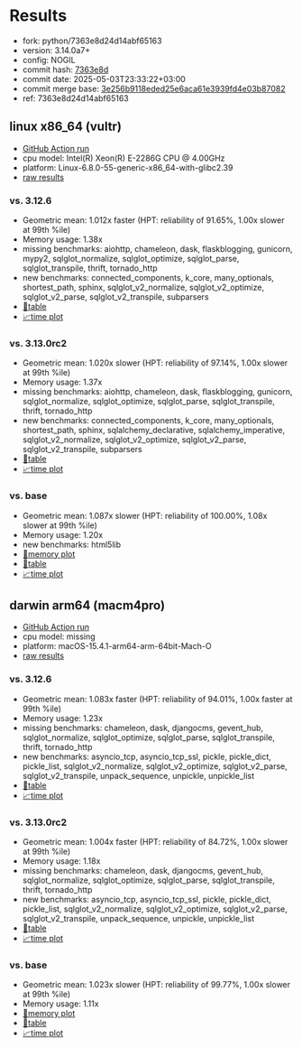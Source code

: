 # Results

- fork: python/7363e8d24d14abf65163
- version: 3.14.0a7+
- config: NOGIL
- commit hash: [7363e8d](https://github.com/python/cpython/commit/7363e8d)
- commit date: 2025-05-03T23:33:22+03:00
- commit merge base: [3e256b9118eded25e6aca61e3939fd4e03b87082](https://github.com/python/cpython/commit/3e256b9118eded25e6aca61e3939fd4e03b87082)
- ref: 7363e8d24d14abf65163

## linux x86_64 (vultr)

- [GitHub Action run](https://github.com/facebookexperimental/free-threading-benchmarking/actions/runs/14815835534)
- cpu model: Intel(R) Xeon(R) E-2286G CPU @ 4.00GHz
- platform: Linux-6.8.0-55-generic-x86_64-with-glibc2.39
- [raw results](bm-20250503-vultr-x86_64-python-7363e8d24d14abf65163-3.14.0a7%2B-7363e8d.json)

### vs. 3.12.6

- Geometric mean: 1.012x faster (HPT: reliability of 91.65%, 1.00x slower at 99th %ile)
- Memory usage: 1.38x
- missing benchmarks: aiohttp, chameleon, dask, flaskblogging, gunicorn, mypy2, sqlglot_normalize, sqlglot_optimize, sqlglot_parse, sqlglot_transpile, thrift, tornado_http
- new benchmarks: connected_components, k_core, many_optionals, shortest_path, sphinx, sqlglot_v2_normalize, sqlglot_v2_optimize, sqlglot_v2_parse, sqlglot_v2_transpile, subparsers
- [📄table](bm-20250503-vultr-x86_64-python-7363e8d24d14abf65163-3.14.0a7%2B-7363e8d-vs-3.12.6.md)
- [📈time plot](bm-20250503-vultr-x86_64-python-7363e8d24d14abf65163-3.14.0a7%2B-7363e8d-vs-3.12.6.svg)

### vs. 3.13.0rc2

- Geometric mean: 1.020x slower (HPT: reliability of 97.14%, 1.00x slower at 99th %ile)
- Memory usage: 1.37x
- missing benchmarks: aiohttp, chameleon, dask, flaskblogging, gunicorn, sqlglot_normalize, sqlglot_optimize, sqlglot_parse, sqlglot_transpile, thrift, tornado_http
- new benchmarks: connected_components, k_core, many_optionals, shortest_path, sphinx, sqlalchemy_declarative, sqlalchemy_imperative, sqlglot_v2_normalize, sqlglot_v2_optimize, sqlglot_v2_parse, sqlglot_v2_transpile, subparsers
- [📄table](bm-20250503-vultr-x86_64-python-7363e8d24d14abf65163-3.14.0a7%2B-7363e8d-vs-3.13.0rc2.md)
- [📈time plot](bm-20250503-vultr-x86_64-python-7363e8d24d14abf65163-3.14.0a7%2B-7363e8d-vs-3.13.0rc2.svg)

### vs. base

- Geometric mean: 1.087x slower (HPT: reliability of 100.00%, 1.08x slower at 99th %ile)
- Memory usage: 1.20x
- new benchmarks: html5lib
- [🧠memory plot](bm-20250503-vultr-x86_64-python-7363e8d24d14abf65163-3.14.0a7%2B-7363e8d-vs-base-mem.svg)
- [📄table](bm-20250503-vultr-x86_64-python-7363e8d24d14abf65163-3.14.0a7%2B-7363e8d-vs-base.md)
- [📈time plot](bm-20250503-vultr-x86_64-python-7363e8d24d14abf65163-3.14.0a7%2B-7363e8d-vs-base.svg)

## darwin arm64 (macm4pro)

- [GitHub Action run](https://github.com/facebookexperimental/free-threading-benchmarking/actions/runs/14815835534)
- cpu model: missing
- platform: macOS-15.4.1-arm64-arm-64bit-Mach-O
- [raw results](bm-20250503-macm4pro-arm64-python-7363e8d24d14abf65163-3.14.0a7%2B-7363e8d.json)

### vs. 3.12.6

- Geometric mean: 1.083x faster (HPT: reliability of 94.01%, 1.00x faster at 99th %ile)
- Memory usage: 1.23x
- missing benchmarks: chameleon, dask, djangocms, gevent_hub, sqlglot_normalize, sqlglot_optimize, sqlglot_parse, sqlglot_transpile, thrift, tornado_http
- new benchmarks: asyncio_tcp, asyncio_tcp_ssl, pickle, pickle_dict, pickle_list, sqlglot_v2_normalize, sqlglot_v2_optimize, sqlglot_v2_parse, sqlglot_v2_transpile, unpack_sequence, unpickle, unpickle_list
- [📄table](bm-20250503-macm4pro-arm64-python-7363e8d24d14abf65163-3.14.0a7%2B-7363e8d-vs-3.12.6.md)
- [📈time plot](bm-20250503-macm4pro-arm64-python-7363e8d24d14abf65163-3.14.0a7%2B-7363e8d-vs-3.12.6.svg)

### vs. 3.13.0rc2

- Geometric mean: 1.004x faster (HPT: reliability of 84.72%, 1.00x slower at 99th %ile)
- Memory usage: 1.18x
- missing benchmarks: chameleon, dask, djangocms, gevent_hub, sqlglot_normalize, sqlglot_optimize, sqlglot_parse, sqlglot_transpile, thrift, tornado_http
- new benchmarks: asyncio_tcp, asyncio_tcp_ssl, pickle, pickle_dict, pickle_list, sqlglot_v2_normalize, sqlglot_v2_optimize, sqlglot_v2_parse, sqlglot_v2_transpile, unpack_sequence, unpickle, unpickle_list
- [📄table](bm-20250503-macm4pro-arm64-python-7363e8d24d14abf65163-3.14.0a7%2B-7363e8d-vs-3.13.0rc2.md)
- [📈time plot](bm-20250503-macm4pro-arm64-python-7363e8d24d14abf65163-3.14.0a7%2B-7363e8d-vs-3.13.0rc2.svg)

### vs. base

- Geometric mean: 1.023x slower (HPT: reliability of 99.77%, 1.00x slower at 99th %ile)
- Memory usage: 1.11x
- [🧠memory plot](bm-20250503-macm4pro-arm64-python-7363e8d24d14abf65163-3.14.0a7%2B-7363e8d-vs-base-mem.svg)
- [📄table](bm-20250503-macm4pro-arm64-python-7363e8d24d14abf65163-3.14.0a7%2B-7363e8d-vs-base.md)
- [📈time plot](bm-20250503-macm4pro-arm64-python-7363e8d24d14abf65163-3.14.0a7%2B-7363e8d-vs-base.svg)

